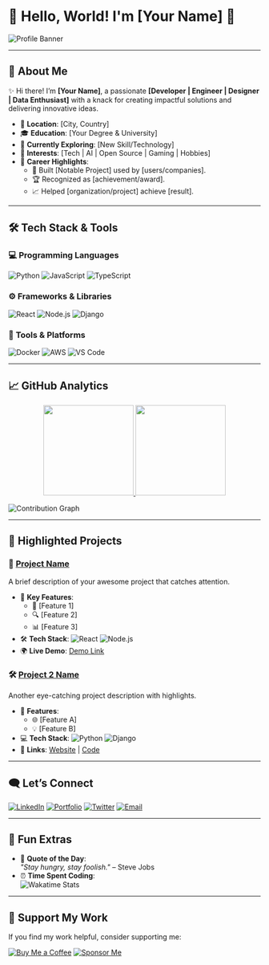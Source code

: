 # 🌟 **Hello, World! I'm [Your Name]** 🚀

![Profile Banner](https://yourbannerlink.com/banner.png)

---

## 👋 **About Me**

✨ Hi there! I’m **[Your Name]**, a passionate **[Developer | Engineer | Designer | Data Enthusiast]** with a knack for creating impactful solutions and delivering innovative ideas.

- 🏡 **Location**: [City, Country]  
- 🎓 **Education**: [Your Degree & University]  
- 🌱 **Currently Exploring**: [New Skill/Technology]  
- 🧩 **Interests**: [Tech | AI | Open Source | Gaming | Hobbies]  
- 🌟 **Career Highlights**:
  - 🚀 Built [Notable Project] used by [users/companies].
  - 🏆 Recognized as [achievement/award].
  - 📈 Helped [organization/project] achieve [result].  

---

## 🛠️ **Tech Stack & Tools**

### 💻 **Programming Languages**
![Python](https://img.shields.io/badge/-Python-3776AB?logo=python&logoColor=white&style=flat-square)
![JavaScript](https://img.shields.io/badge/-JavaScript-F7DF1E?logo=javascript&logoColor=black&style=flat-square)
![TypeScript](https://img.shields.io/badge/-TypeScript-3178C6?logo=typescript&logoColor=white&style=flat-square)

### ⚙️ **Frameworks & Libraries**
![React](https://img.shields.io/badge/-React-61DAFB?logo=react&logoColor=white&style=flat-square)
![Node.js](https://img.shields.io/badge/-Node.js-339933?logo=node.js&logoColor=white&style=flat-square)
![Django](https://img.shields.io/badge/-Django-092E20?logo=django&logoColor=white&style=flat-square)

### 🔧 **Tools & Platforms**
![Docker](https://img.shields.io/badge/-Docker-2496ED?logo=docker&logoColor=white&style=flat-square)
![AWS](https://img.shields.io/badge/-AWS-232F3E?logo=amazonaws&logoColor=white&style=flat-square)
![VS Code](https://img.shields.io/badge/-VS%20Code-007ACC?logo=visualstudiocode&logoColor=white&style=flat-square)

---

## 📈 **GitHub Analytics**

<div align="center">
  <a href="https://github.com/yourusername">
    <img height="180em" src="https://github-readme-stats.vercel.app/api?username=yourusername&show_icons=true&theme=radical&count_private=true&hide_border=true" />
    <img height="180em" src="https://github-readme-stats.vercel.app/api/top-langs/?username=yourusername&layout=compact&theme=radical&hide_border=true" />
  </a>
</div>

![Contribution Graph](https://github-readme-activity-graph.cyclic.app/graph?username=yourusername&theme=tokyo-night&hide_border=true)

---

## 🌟 **Highlighted Projects**
### 🚀 [**Project Name**](https://github.com/yourusername/project1)
A brief description of your awesome project that catches attention.

- 🌟 **Key Features**:
  - 🚀 [Feature 1]
  - 🔍 [Feature 2]
  - 📊 [Feature 3]
- 🛠️ **Tech Stack**: ![React](https://img.shields.io/badge/-React-61DAFB?logo=react&logoColor=white&style=flat-square) ![Node.js](https://img.shields.io/badge/-Node.js-339933?logo=node.js&logoColor=white&style=flat-square)
- 🌍 **Live Demo**: [Demo Link](https://yourprojectdemo.com)

### 🛠️ [**Project 2 Name**](https://github.com/yourusername/project2)
Another eye-catching project description with highlights.

- 📖 **Features**:
  - 🌐 [Feature A]
  - 💡 [Feature B]
- 💻 **Tech Stack**: ![Python](https://img.shields.io/badge/-Python-3776AB?logo=python&logoColor=white&style=flat-square) ![Django](https://img.shields.io/badge/-Django-092E20?logo=django&logoColor=white&style=flat-square)
- 🔗 **Links**: [Website](https://projectlink.com) | [Code](https://github.com/yourusername/project2)

---

## 🗨️ **Let’s Connect**

[![LinkedIn](https://img.shields.io/badge/-LinkedIn-0077B5?logo=linkedin&logoColor=white&style=flat-square)](https://linkedin.com/in/yourusername)
[![Portfolio](https://img.shields.io/badge/-Portfolio-FFA500?logo=firefox&logoColor=white&style=flat-square)](https://yourportfolio.com)
[![Twitter](https://img.shields.io/badge/-Twitter-1DA1F2?logo=twitter&logoColor=white&style=flat-square)](https://twitter.com/yourusername)
[![Email](https://img.shields.io/badge/-Email-D14836?logo=gmail&logoColor=white&style=flat-square)](mailto:your.email@example.com)

---

## 🎉 **Fun Extras**
- 💬 **Quote of the Day**:  
  _"Stay hungry, stay foolish."_ – Steve Jobs  
- ⏰ **Time Spent Coding**:  
  ![Wakatime Stats](https://wakatime.com/badge/user/yourwakatid.svg)

---

## 💖 **Support My Work**
If you find my work helpful, consider supporting me:

[![Buy Me a Coffee](https://img.shields.io/badge/-Buy%20Me%20a%20Coffee-FF813F?logo=buymeacoffee&logoColor=white&style=flat-square)](https://www.buymeacoffee.com/yourusername)
[![Sponsor Me](https://img.shields.io/badge/-Sponsor-0A66C2?logo=githubsponsors&logoColor=white&style=flat-square)](https://github.com/sponsors/yourusername)
